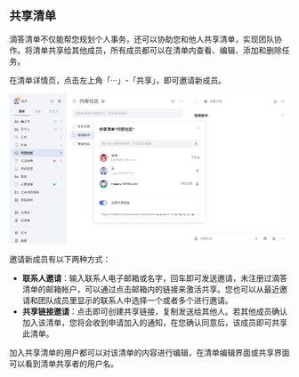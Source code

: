 ## 共享清单

滴答清单不仅能帮您规划个人事务，还可以协助您和他人共享清单，实现团队协作。将清单共享给其他成员，所有成员都可以在清单内查看、编辑、添加和删除任务。

在清单详情页，点击左上角「···」-「共享」，即可邀请新成员。

![](../../images/web/36.png)

邀请新成员有以下两种方式：

* **联系人邀请**：输入联系人电子邮箱或名字，回车即可发送邀请，未注册过滴答清单的邮箱帐户，可以通过点击邮箱内的链接来激活共享。您也可以从最近邀请和团队成员里显示的联系人中选择一个或者多个进行邀请。
* **共享链接邀请**：点击即可创建共享链接，复制发送给其他人。若其他成员确认加入该清单，您将会收到申请加入的通知，在您确认同意后，该成员即可共享此清单。 

加入共享清单的用户都可以对该清单的内容进行编辑，在清单编辑界面或共享界面可以看到清单共享者的用户名。